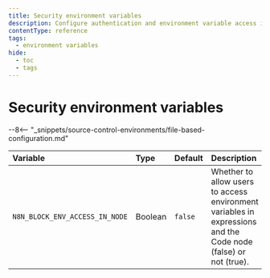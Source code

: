 ```yaml
---
title: Security environment variables
description: Configure authentication and environment variable access in self-hosted n8n instance. 
contentType: reference
tags:
  - environment variables
hide:
  - toc
  - tags
---
```


# Security environment variables

--8<-- "_snippets/source-control-environments/file-based-configuration.md"

| Variable | Type  | Default  | Description |
| :------- | :---- | :------- | :---------- |
| `N8N_BLOCK_ENV_ACCESS_IN_NODE` | Boolean | `false` | Whether to allow users to access environment variables in expressions and the Code node (false) or not (true). |
